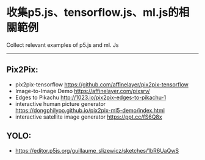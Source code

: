 # 收集p5.js、tensorflow.js、ml.js的相關範例<br/>
Collect relevant examples of p5.js and ml. Js
- - -
## Pix2Pix:<br/>
* pix2pix-tensorflow https://github.com/affinelayer/pix2pix-tensorflow
* Image-to-Image Demo https://affinelayer.com/pixsrv/
* Edges to Pikachu http://1023.io/pix2pix-edges-to-pikachu-1
* interactive human picture generator  https://dongphilyoo.github.io/pix2pix-ml5-demo/index.html
* interactive satellite image generator https://ppt.cc/fS6Q8x

## YOLO:<br/>
* https://editor.p5js.org/guillaume_slizewicz/sketches/1bR6UaQwS
